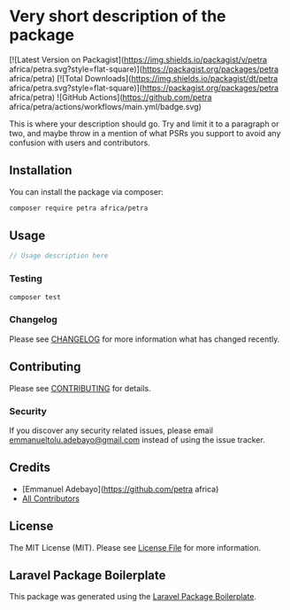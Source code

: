 # Very short description of the package

[![Latest Version on Packagist](https://img.shields.io/packagist/v/petra africa/petra.svg?style=flat-square)](https://packagist.org/packages/petra africa/petra)
[![Total Downloads](https://img.shields.io/packagist/dt/petra africa/petra.svg?style=flat-square)](https://packagist.org/packages/petra africa/petra)
![GitHub Actions](https://github.com/petra africa/petra/actions/workflows/main.yml/badge.svg)

This is where your description should go. Try and limit it to a paragraph or two, and maybe throw in a mention of what PSRs you support to avoid any confusion with users and contributors.

## Installation

You can install the package via composer:

```bash
composer require petra africa/petra
```

## Usage

```php
// Usage description here
```

### Testing

```bash
composer test
```

### Changelog

Please see [CHANGELOG](CHANGELOG.md) for more information what has changed recently.

## Contributing

Please see [CONTRIBUTING](CONTRIBUTING.md) for details.

### Security

If you discover any security related issues, please email emmanueltolu.adebayo@gmail.com instead of using the issue tracker.

## Credits

-   [Emmanuel Adebayo](https://github.com/petra africa)
-   [All Contributors](../../contributors)

## License

The MIT License (MIT). Please see [License File](LICENSE.md) for more information.

## Laravel Package Boilerplate

This package was generated using the [Laravel Package Boilerplate](https://laravelpackageboilerplate.com).
